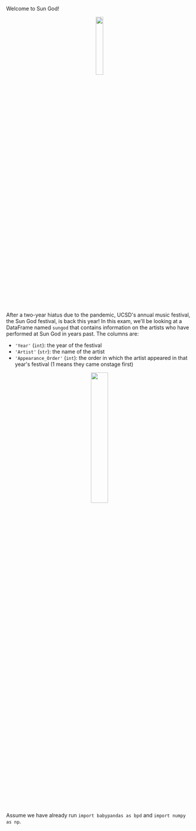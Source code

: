 Welcome to Sun God!

<center><img src='../assets/images/sp22-midterm/cartoon.png' width=20%></center>

After a two-year hiatus due to the pandemic, UCSD's annual music festival, the Sun God festival, is back this year! In this exam, we'll be looking at a DataFrame named `sungod` that contains information on the artists who have performed at Sun God in years past. The columns are:

- `'Year'` (`int`): the year of the festival
- `'Artist'` (`str`): the name of the artist
- `'Appearance_Order'` (`int`): the order in which the artist appeared in that year's festival (1 means they came onstage first)

<center><img src='../assets/images/sp22-midterm/sungod.png' width=30%></center>

Assume we have already run `import babypandas as bpd` and `import numpy as np`.